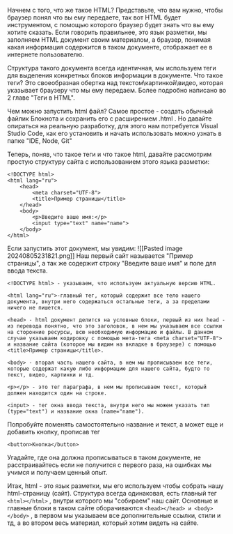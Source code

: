 Начнем с того, что же такое HTML? Представьте, что вам нужно, чтобы браузер понял что вы ему передаете, так вот HTML будет инструментом, с помощью которого браузер будет знать что вы ему хотите сказать.
Если говорить правильнее, это язык разметки, мы заполняем HTML документ своим материалом, а браузер, понимая какая информация содержится в таком документе, отображает ее в интернете пользователю.

Структура такого документа всегда идентичная, мы используем теги для выделения конкретных блоков информации в документе. Что такое теги? Это своеобразная обертка над текстом\картинкой\видео, которая указывает браузеру что мы ему передаем. Более подробно написано во 2 главе "Теги в HTML".

Чем можно запустить html файл? Самое простое - создать обычный файлик Блокнота и сохранить его с расширением .html . Но давайте опираться на реальную разработку, для этого нам потребуется Visual Studio Code, как его установить и начать использовать можно узнать в папке "IDE, Node, Git"

Теперь, поняв, что такое теги и что такое html, давайте рассмотрим простую структуру сайта с использованием этого языка разметки:
```
<!DOCTYPE html> 
<html lang="ru"> 
	<head> 
		<meta charset="UTF-8"> 
		<title>Пример страницы</title> 
	</head> 
	<body> 
		<p>Введите ваше имя:</p> 
		<input type="text" name="name"> 
	</body> 
</html>
```
Если запустить этот документ, мы увидим:
![[Pasted image 20240805231821.png]]
Наш первый сайт называется "Пример страницы", а так же содержит строку "Введите ваше имя" и поле для ввода текста.
```
<!DOCTYPE html> - указываем, что используем актуальную версию HTML.

<html lang="ru">-главный тег, который содержит все тело нашего документа, внутри него содержаться остальные теги, а за пределами ничего не пишется.

<head> - html документ делится на условные блоки, первый из них head - из перевода понятно, что это заголовок, в нем мы указываем все ссылки на сторонние ресурсы, всю необходимую информацию и файлы. В данном случае указываем кодировку с помощью мета-тега <meta charset="UTF-8"> и название сайта (которое мы видим на вкладке в браузере) с помощью <title>Пример страницы</title>.

<body> - вторая часть нашего сайта, в нем мы прописываем все теги, которые содержат какую либо информацию для нашего сайта, будто то текст, видео, картинки и тд. 

<p></p> - это тег параграфа, в нем мы прописываем текст, который должен находится один на строке.

<input> - тег окна ввода текста, внутри него мы можем указать тип (type="text") и название окна (name="name").
```

Попробуйте поменять самостоятельно название и текст, а может еще и добавить кнопку, прописав тег 
```
<button>Кнопка</button>
```
Угадайте, где она должна прописываться в таком документе, не расстраивайтесь если не получится с первого раза, на ошибках мы учимся и получаем ценный опыт.

Итак, html - это язык разметки, мы его используем чтобы собрать нашу html-страницу (сайт). Структура всегда одинаковая, есть главный тег `<html></html>` , внутри которого мы "собираем" наш сайт. Основные и главные блоки в таком сайте оборачиваются `<head></head> и <body></body>` , в первом мы указываем все дополнительные ссылки, стили и тд, а во втором весь материал, который хотим видеть на сайте.

